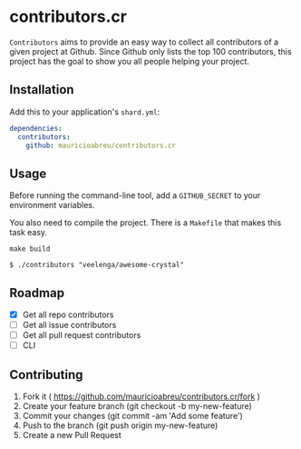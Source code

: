 # contributors.cr

`Contributors` aims to provide an easy way to collect all contributors of a given project at Github.
Since Github only lists the top 100 contributors, this project has the goal to show you all people helping your project.

## Installation

Add this to your application's `shard.yml`:

```yaml
dependencies:
  contributors:
    github: mauricioabreu/contributors.cr
```


## Usage

Before running the command-line tool, add a `GITHUB_SECRET` to your environment variables.

You also need to compile the project. There is a `Makefile` that makes this task easy.

```shell
make build
```

```shell
$ ./contributors "veelenga/awesome-crystal"
```

## Roadmap

- [x] Get all repo contributors
- [ ] Get all issue contributors
- [ ] Get all pull request contributors
- [ ] CLI

## Contributing

1. Fork it ( https://github.com/mauricioabreu/contributors.cr/fork )
2. Create your feature branch (git checkout -b my-new-feature)
3. Commit your changes (git commit -am 'Add some feature')
4. Push to the branch (git push origin my-new-feature)
5. Create a new Pull Request
